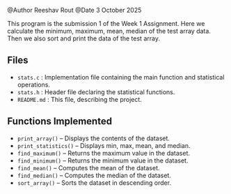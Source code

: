  @Author Reeshav Rout 
 @Date 3 October 2025
 
   This program is the submission 1 of the Week 1 Assignment.
   Here we calculate the minimum, maximum, mean, median of the test array data.
   Then we also sort and print the data of the test array.
   ## Files
- `stats.c` : Implementation file containing the main function and statistical operations.
- `stats.h` : Header file declaring the statistical functions.
- `README.md` : This file, describing the project.

## Functions Implemented
- `print_array()` – Displays the contents of the dataset.
- `print_statistics()` – Displays min, max, mean, and median.
- `find_maximum()` – Returns the maximum value in the dataset.
- `find_minimum()` – Returns the minimum value in the dataset.
- `find_mean()` – Computes the mean of the dataset.
- `find_median()` – Computes the median of the dataset.
- `sort_array()` – Sorts the dataset in descending order.


